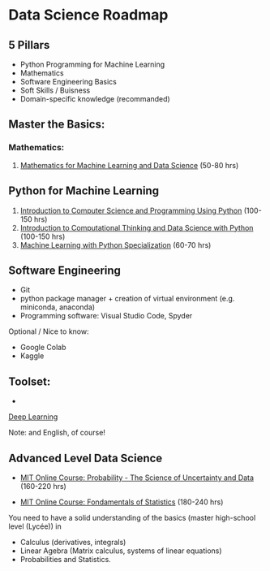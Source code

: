 # Data Science Roadmap

## 5 Pillars
- Python Programming for Machine Learning
- Mathematics
- Software Engineering Basics
- Soft Skills / Buisness
- Domain-specific knowledge (recommanded)

## Master the Basics:

### Mathematics:
1. [Mathematics for Machine Learning and Data Science](https://www.deeplearning.ai/courses/mathematics-for-machine-learning-and-data-science-specialization/) (50-80 hrs)

## Python for Machine Learning
1. [Introduction to Computer Science and Programming Using Python](https://www.edx.org/course/introduction-to-computer-science-and-programming-7) (100-150 hrs)
2. [Introduction to Computational Thinking and Data Science with Python](https://www.edx.org/course/introduction-to-computational-thinking-and-data-4) (100-150 hrs)
3. [Machine Learning with Python Specialization](https://www.deeplearning.ai/courses/machine-learning-specialization/) (60-70 hrs)

## Software Engineering
- Git
- python package manager + creation of virtual environment (e.g. miniconda, anaconda)
- Programming software: Visual Studio Code, Spyder

Optional / Nice to know:
- Google Colab
- Kaggle





Toolset:
- 
- 


[Deep Learning](https://www.deeplearning.ai/courses/deep-learning-specialization/)

Note: and English, of course!



## Advanced Level Data Science

- [MIT Online Course: Probability - The Science of Uncertainty and Data](https://www.edx.org/course/probability-the-science-of-uncertainty-and-data) (160-220 hrs)

- [MIT Online Course: Fondamentals of Statistics](https://www.edx.org/course/fundamentals-of-statistics) (180-240 hrs)




You need to have a solid understanding of the basics (master high-school level (Lycée)) in 
- Calculus (derivatives, integrals)
- Linear Agebra (Matrix calculus, systems of linear equations)
- Probabilities and Statistics.